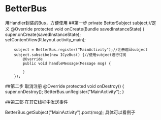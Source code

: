 # BetterBus
用Handler封装的Bus，方便使用
##第一步 
  private BetterSubject subject;//定义
    @Override
    protected void onCreate(Bundle savedInstanceState) {
        super.onCreate(savedInstanceState);
        setContentView(R.layout.activity_main);
        
        subject = BetterBus.register("MainActivity");//注册返回subject
        subject.subscibe(new ICyzBus() {//使用subject进行订阅
            @Override
            public void handleMessage(Message msg) {
                
            }
        });
        
##第二步 取消注册
    @Override
    protected void onDestroy() {
        super.onDestroy();
        BetterBus.unRegister("MainActivity");
    }
    
##第三部 在其它线程中发送事件

BetterBus.getSubject("MainActivity").post(msg);
具体可以看例子
